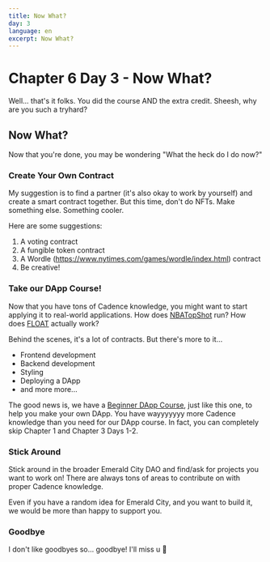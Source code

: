 ```yaml
---
title: Now What?
day: 3
language: en
excerpt: Now What?
---
```


# Chapter 6 Day 3 - Now What?

Well... that's it folks. You did the course AND the extra credit. Sheesh, why are you such a tryhard?

## Now What?

Now that you're done, you may be wondering "What the heck do I do now?"

### Create Your Own Contract

My suggestion is to find a partner (it's also okay to work by yourself) and create a smart contract together. But this time, don't do NFTs. Make something else. Something cooler.

Here are some suggestions:

1. A voting contract
2. A fungible token contract
3. A Wordle (https://www.nytimes.com/games/wordle/index.html) contract
4. Be creative!

### Take our DApp Course!

Now that you have tons of Cadence knowledge, you might want to start applying it to real-world applications. How does <a href="https://nbatopshot.com/">NBATopShot</a> run? How does <a href="https://floats.city/">FLOAT</a> actually work?

Behind the scenes, it's a lot of contracts. But there's more to it...

- Frontend development
- Backend development
- Styling
- Deploying a DApp
- and more more...

The good news is, we have a <a href="https://github.com/emerald-dao/beginner-dapp-course">Beginner DApp Course</a>, just like this one, to help you make your own DApp. You have wayyyyyyy more Cadence knowledge than you need for our DApp course. In fact, you can completely skip Chapter 1 and Chapter 3 Days 1-2.

### Stick Around

Stick around in the broader Emerald City DAO and find/ask for projects you want to work on! There are always tons of areas to contribute on with proper Cadence knowledge.

Even if you have a random idea for Emerald City, and you want to build it, we would be more than happy to support you.

### Goodbye

I don't like goodbyes so... goodbye! I'll miss u 💚
